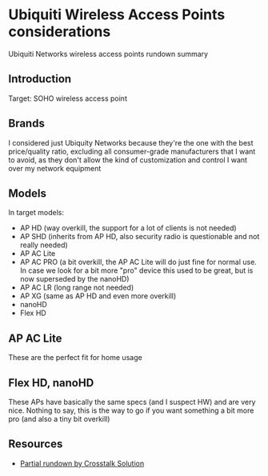 # Ubiquiti Wireless Access Points considerations

Ubiquiti Networks wireless access points rundown summary

## Introduction

Target: SOHO wireless access point

## Brands

I considered just Ubiquity Networks because they're the one with the best price/quality ratio, excluding all consumer-grade manufacturers that I want to avoid, as they don't allow the kind of customization and control I want over my network equipment

## Models

In target models:

- AP HD (way overkill, the support for a lot of clients is not needed)
- AP SHD (inherits from AP HD, also security radio is questionable and not really needed)
- AP AC Lite
- AP AC PRO (a bit overkill, the AP AC Lite will do just fine for normal use. In case we look for a bit more "pro" device this used to be great, but is now superseded by the nanoHD)
- AP AC LR (long range not needed)
- AP XG (same as AP HD and even more overkill)
- nanoHD
- Flex HD

## AP AC Lite

These are the perfect fit for home usage

## Flex HD, nanoHD

These APs have basically the same specs (and I suspect HW) and are very nice. Nothing to say, this is the way to go if you want something a bit more pro (and also a tiny bit overkill)

## Resources

- [Partial rundown by Crosstalk Solution](https://youtu.be/0RbKb38rIvE)
